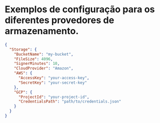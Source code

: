 # Exemplos de configuração para os diferentes provedores de armazenamento.

```json
{
  "Storage": {
    "BucketName": "my-bucket",
    "FileSize": 4096,
    "SignerMinutes": 10,
    "CloudProvider": "Amazon",
    "AWS": {
      "AccessKey": "your-access-key",
      "SecretKey": "your-secret-key"
    },
    "GCP": {
      "ProjectId": "your-project-id",
      "CredentialsPath": "path/to/credentials.json"
    }
  }
}
```
